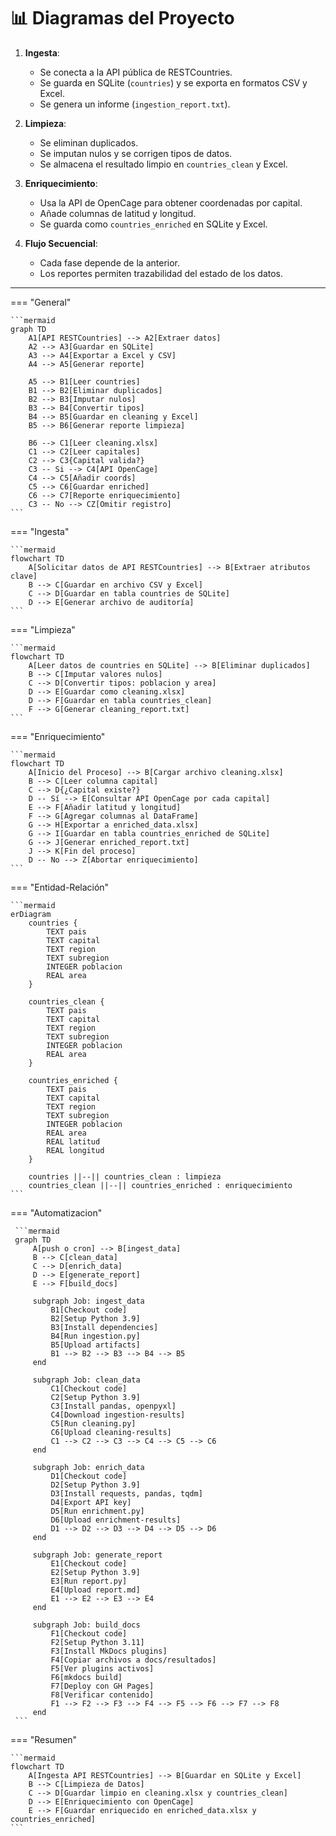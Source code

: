 # 📊 Diagramas del Proyecto

1. **Ingesta**:
   - Se conecta a la API pública de RESTCountries.
   - Se guarda en SQLite (`countries`) y se exporta en formatos CSV y Excel.
   - Se genera un informe (`ingestion_report.txt`).

2. **Limpieza**:
   - Se eliminan duplicados.
   - Se imputan nulos y se corrigen tipos de datos.
   - Se almacena el resultado limpio en `countries_clean` y Excel.

3. **Enriquecimiento**:
   - Usa la API de OpenCage para obtener coordenadas por capital.
   - Añade columnas de latitud y longitud.
   - Se guarda como `countries_enriched` en SQLite y Excel.

4. **Flujo Secuencial**:
   - Cada fase depende de la anterior.
   - Los reportes permiten trazabilidad del estado de los datos.
---

=== "General"

    ```mermaid
    graph TD
        A1[API RESTCountries] --> A2[Extraer datos]
        A2 --> A3[Guardar en SQLite]
        A3 --> A4[Exportar a Excel y CSV]
        A4 --> A5[Generar reporte]

        A5 --> B1[Leer countries]
        B1 --> B2[Eliminar duplicados]
        B2 --> B3[Imputar nulos]
        B3 --> B4[Convertir tipos]
        B4 --> B5[Guardar en cleaning y Excel]
        B5 --> B6[Generar reporte limpieza]

        B6 --> C1[Leer cleaning.xlsx]
        C1 --> C2[Leer capitales]
        C2 --> C3{Capital valida?}
        C3 -- Si --> C4[API OpenCage]
        C4 --> C5[Añadir coords]
        C5 --> C6[Guardar enriched]
        C6 --> C7[Reporte enriquecimiento]
        C3 -- No --> CZ[Omitir registro]
    ```

=== "Ingesta"

    ```mermaid
    flowchart TD
        A[Solicitar datos de API RESTCountries] --> B[Extraer atributos clave]
        B --> C[Guardar en archivo CSV y Excel]
        C --> D[Guardar en tabla countries de SQLite]
        D --> E[Generar archivo de auditoría]
    ```

=== "Limpieza"

    ```mermaid
    flowchart TD
        A[Leer datos de countries en SQLite] --> B[Eliminar duplicados]
        B --> C[Imputar valores nulos]
        C --> D[Convertir tipos: poblacion y area]
        D --> E[Guardar como cleaning.xlsx]
        D --> F[Guardar en tabla countries_clean]
        F --> G[Generar cleaning_report.txt]
    ```

=== "Enriquecimiento"

    ```mermaid
    flowchart TD
        A[Inicio del Proceso] --> B[Cargar archivo cleaning.xlsx]
        B --> C[Leer columna capital]
        C --> D{¿Capital existe?}
        D -- Sí --> E[Consultar API OpenCage por cada capital]
        E --> F[Añadir latitud y longitud]
        F --> G[Agregar columnas al DataFrame]
        G --> H[Exportar a enriched_data.xlsx]
        G --> I[Guardar en tabla countries_enriched de SQLite]
        G --> J[Generar enriched_report.txt]
        J --> K[Fin del proceso]
        D -- No --> Z[Abortar enriquecimiento]
    ```

=== "Entidad-Relación"

    ```mermaid
    erDiagram
        countries {
            TEXT pais
            TEXT capital
            TEXT region
            TEXT subregion
            INTEGER poblacion
            REAL area
        }

        countries_clean {
            TEXT pais
            TEXT capital
            TEXT region
            TEXT subregion
            INTEGER poblacion
            REAL area
        }

        countries_enriched {
            TEXT pais
            TEXT capital
            TEXT region
            TEXT subregion
            INTEGER poblacion
            REAL area
            REAL latitud
            REAL longitud
        }

        countries ||--|| countries_clean : limpieza
        countries_clean ||--|| countries_enriched : enriquecimiento
    ```

=== "Automatizacion"

     ```mermaid
     graph TD
         A[push o cron] --> B[ingest_data]
         B --> C[clean_data]
         C --> D[enrich_data]
         D --> E[generate_report]
         E --> F[build_docs]
    
         subgraph Job: ingest_data
             B1[Checkout code]
             B2[Setup Python 3.9]
             B3[Install dependencies]
             B4[Run ingestion.py]
             B5[Upload artifacts]
             B1 --> B2 --> B3 --> B4 --> B5
         end
    
         subgraph Job: clean_data
             C1[Checkout code]
             C2[Setup Python 3.9]
             C3[Install pandas, openpyxl]
             C4[Download ingestion-results]
             C5[Run cleaning.py]
             C6[Upload cleaning-results]
             C1 --> C2 --> C3 --> C4 --> C5 --> C6
         end
    
         subgraph Job: enrich_data
             D1[Checkout code]
             D2[Setup Python 3.9]
             D3[Install requests, pandas, tqdm]
             D4[Export API key]
             D5[Run enrichment.py]
             D6[Upload enrichment-results]
             D1 --> D2 --> D3 --> D4 --> D5 --> D6
         end
    
         subgraph Job: generate_report
             E1[Checkout code]
             E2[Setup Python 3.9]
             E3[Run report.py]
             E4[Upload report.md]
             E1 --> E2 --> E3 --> E4
         end
    
         subgraph Job: build_docs
             F1[Checkout code]
             F2[Setup Python 3.11]
             F3[Install MkDocs plugins]
             F4[Copiar archivos a docs/resultados]
             F5[Ver plugins activos]
             F6[mkdocs build]
             F7[Deploy con GH Pages]
             F8[Verificar contenido]
             F1 --> F2 --> F3 --> F4 --> F5 --> F6 --> F7 --> F8
         end
     ```

=== "Resumen"

    ```mermaid
    flowchart TD
        A[Ingesta API RESTCountries] --> B[Guardar en SQLite y Excel]
        B --> C[Limpieza de Datos]
        C --> D[Guardar limpio en cleaning.xlsx y countries_clean]
        D --> E[Enriquecimiento con OpenCage]
        E --> F[Guardar enriquecido en enriched_data.xlsx y countries_enriched]
    ```
